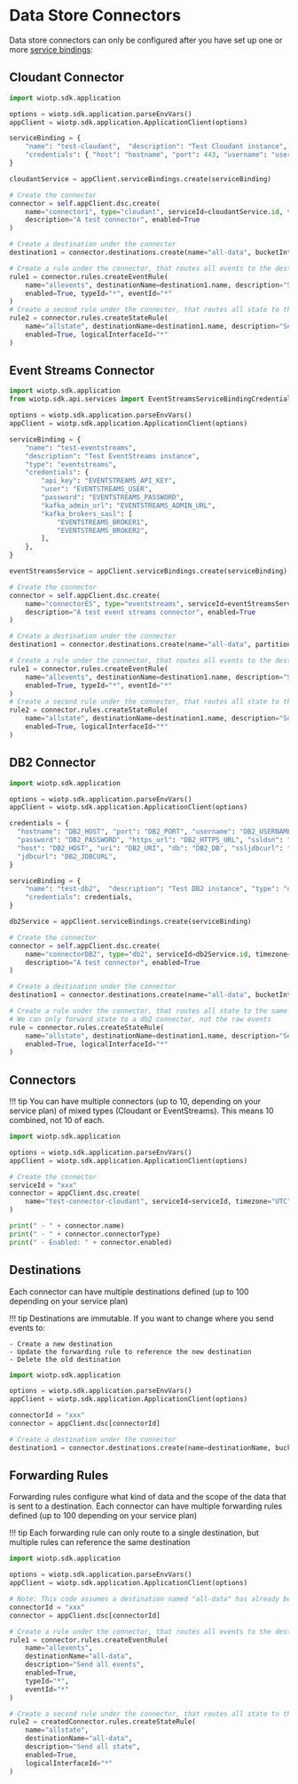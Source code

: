 # Data Store Connectors

Data store connectors can only be configured after you have set up one or more [service bindings](bindings.md):

## Cloudant Connector

```python
import wiotp.sdk.application

options = wiotp.sdk.application.parseEnvVars()
appClient = wiotp.sdk.application.ApplicationClient(options)

serviceBinding = {
    "name": "test-cloudant",  "description": "Test Cloudant instance", "type": "cloudant", 
    "credentials": { "host": "hostname", "port": 443, "username": "username", "password": "password" }
}

cloudantService = appClient.serviceBindings.create(serviceBinding)

# Create the connector
connector = self.appClient.dsc.create(
    name="connector1", type="cloudant", serviceId=cloudantService.id, timezone="UTC", 
    description="A test connector", enabled=True
)

# Create a destination under the connector
destination1 = connector.destinations.create(name="all-data", bucketInterval="DAY")

# Create a rule under the connector, that routes all events to the destination
rule1 = connector.rules.createEventRule(
    name="allevents", destinationName=destination1.name, description="Send all events", 
    enabled=True, typeId="*", eventId="*"
)
# Create a second rule under the connector, that routes all state to the same destination
rule2 = connector.rules.createStateRule(
    name="allstate", destinationName=destination1.name, description="Send all state", 
    enabled=True, logicalInterfaceId="*"
)
```

## Event Streams Connector

```python
import wiotp.sdk.application
from wiotp.sdk.api.services import EventStreamsServiceBindingCredentials, EventStreamsServiceBindingCreateRequest

options = wiotp.sdk.application.parseEnvVars()
appClient = wiotp.sdk.application.ApplicationClient(options)

serviceBinding = {
    "name": "test-eventstreams",
    "description": "Test EventStreams instance",
    "type": "eventstreams",
    "credentials": {
        "api_key": "EVENTSTREAMS_API_KEY",
        "user": "EVENTSTREAMS_USER",
        "password": "EVENTSTREAMS_PASSWORD",
        "kafka_admin_url": "EVENTSTREAMS_ADMIN_URL",
        "kafka_brokers_sasl": [
            "EVENTSTREAMS_BROKER1",
            "EVENTSTREAMS_BROKER2",
        ],
    },
}

eventStreamsService = appClient.serviceBindings.create(serviceBinding)

# Create the connector
connector = self.appClient.dsc.create(
    name="connectorES", type="eventstreams", serviceId=eventStreamsService.id, timezone="UTC",
    description="A test event streams connector", enabled=True
)

# Create a destination under the connector
destination1 = connector.destinations.create(name="all-data", partitions=3)

# Create a rule under the connector, that routes all events to the destination
rule1 = connector.rules.createEventRule(
    name="allevents", destinationName=destination1.name, description="Send all events",
    enabled=True, typeId="*", eventId="*"
)
# Create a second rule under the connector, that routes all state to the same destination
rule2 = connector.rules.createStateRule(
    name="allstate", destinationName=destination1.name, description="Send all state", 
    enabled=True, logicalInterfaceId="*"
)
```

## DB2 Connector

```python
import wiotp.sdk.application

options = wiotp.sdk.application.parseEnvVars()
appClient = wiotp.sdk.application.ApplicationClient(options)

credentials = {
  "hostname": "DB2_HOST", "port": "DB2_PORT", "username": "DB2_USERNAME", 
  "password": "DB2_PASSWORD", "https_url": "DB2_HTTPS_URL", "ssldsn": "DB2_SSL_DSN", 
  "host": "DB2_HOST", "uri": "DB2_URI", "db": "DB2_DB", "ssljdbcurl": "DB2_SSLJDCURL", 
  "jdbcurl": "DB2_JDBCURL",
}

serviceBinding = {
    "name": "test-db2",  "description": "Test DB2 instance", "type": "db2", 
    "credentials": credentials,
}

db2Service = appClient.serviceBindings.create(serviceBinding)

# Create the connector
connector = self.appClient.dsc.create(
    name="connectorDB2", type="db2", serviceId=db2Service.id, timezone="UTC", 
    description="A test connector", enabled=True
)

# Create a destination under the connector
destination1 = connector.destinations.create(name="all-data", bucketInterval="DAY")

# Create a rule under the connector, that routes all state to the same destination
# We can only forward state to a db2 connector, not the raw events
rule = connector.rules.createStateRule(
    name="allstate", destinationName=destination1.name, description="Send all state",
    enabled=True, logicalInterfaceId="*"
)
```

## Connectors

!!! tip
    You can have multiple connectors (up to 10, depending on your service plan) of mixed types (Cloudant or EventStreams). This means 10 combined, not 10 of each.

```python
import wiotp.sdk.application

options = wiotp.sdk.application.parseEnvVars()
appClient = wiotp.sdk.application.ApplicationClient(options)

# Create the connector
serviceId = "xxx"
connector = appClient.dsc.create(
    name="test-connector-cloudant", serviceId=serviceId, timezone="UTC", description="A test connector", enabled=True
)

print(" - " + connector.name)
print(" - " + connector.connectorType)
print(" - Enabled: " + connector.enabled)
```


## Destinations

Each connector can have multiple destinations defined (up to 100 depending on your service plan) 

!!! tip
    Destinations are immutable.  If you want to change where you send events to:
    
    - Create a new destination
    - Update the forwarding rule to reference the new destination
    - Delete the old destination


```python
import wiotp.sdk.application

options = wiotp.sdk.application.parseEnvVars()
appClient = wiotp.sdk.application.ApplicationClient(options)

connectorId = "xxx"
connector = appClient.dsc[connectorId]

# Create a destination under the connector
destination1 = connector.destinations.create(name=destinationName, bucketInterval="DAY")

```


## Forwarding Rules

Forwarding rules configure what kind of data and the scope of the data that is sent to a destination.  Each connector can have multiple forwarding rules defined (up to 100 depending on your service plan) 

!!! tip
    Each forwarding rule can only route to a single destination, but multiple rules can reference the same destination


```python
import wiotp.sdk.application

options = wiotp.sdk.application.parseEnvVars()
appClient = wiotp.sdk.application.ApplicationClient(options)

# Note: This code assumes a destination named "all-data" has already been created under this connector
connectorId = "xxx"
connector = appClient.dsc[connectorId]

# Create a rule under the connector, that routes all events to the destination
rule1 = connector.rules.createEventRule(
    name="allevents", 
    destinationName="all-data", 
    description="Send all events", 
    enabled=True, 
    typeId="*", 
    eventId="*"
)

# Create a second rule under the connector, that routes all state to the same destination
rule2 = createdConnector.rules.createStateRule(
    name="allstate", 
    destinationName="all-data", 
    description="Send all state", 
    enabled=True, 
    logicalInterfaceId="*"
)
```
